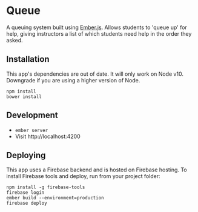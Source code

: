 # Queue

A queuing system built using [Ember.js](http://www.emberjs.com).
Allows students to 'queue up' for help,
giving instructors a list of which students need help in the order they asked.

## Installation

This app's dependencies are out of date.
It will only work on Node v10.
Downgrade if you are using a higher version of Node.

```shell
npm install
bower install
```

## Development

* `ember server`
* Visit http://localhost:4200

## Deploying

This app uses a Firebase backend and is hosted on Firebase hosting.
To install Firebase tools and deploy, run from your project folder:

```shell
npm install -g firebase-tools
firebase login
ember build --environment=production
firebase deploy
```

